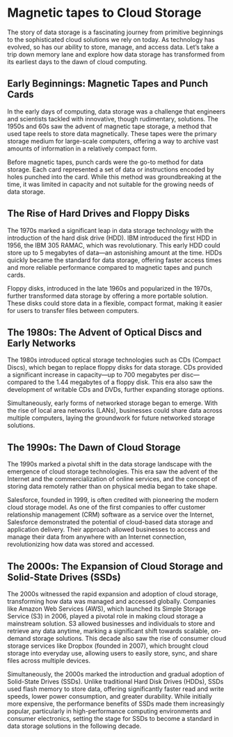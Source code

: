 # Magnetic tapes to Cloud Storage

The story of data storage is a fascinating journey from primitive beginnings to the sophisticated cloud solutions we rely on today. As technology has evolved, so has our ability to store, manage, and access data. Let’s take a trip down memory lane and explore how data storage has transformed from its earliest days to the dawn of cloud computing.

## **Early Beginnings: Magnetic Tapes and Punch Cards**

In the early days of computing, data storage was a challenge that engineers and scientists tackled with innovative, though rudimentary, solutions. The 1950s and 60s saw the advent of magnetic tape storage, a method that used tape reels to store data magnetically. These tapes were the primary storage medium for large-scale computers, offering a way to archive vast amounts of information in a relatively compact form.

Before magnetic tapes, punch cards were the go-to method for data storage. Each card represented a set of data or instructions encoded by holes punched into the card. While this method was groundbreaking at the time, it was limited in capacity and not suitable for the growing needs of data storage.

## **The Rise of Hard Drives and Floppy Disks**

The 1970s marked a significant leap in data storage technology with the introduction of the hard disk drive (HDD). IBM introduced the first HDD in 1956, the IBM 305 RAMAC, which was revolutionary. This early HDD could store up to 5 megabytes of data—an astonishing amount at the time. HDDs quickly became the standard for data storage, offering faster access times and more reliable performance compared to magnetic tapes and punch cards.

Floppy disks, introduced in the late 1960s and popularized in the 1970s, further transformed data storage by offering a more portable solution. These disks could store data in a flexible, compact format, making it easier for users to transfer files between computers.

## **The 1980s: The Advent of Optical Discs and Early Networks**

The 1980s introduced optical storage technologies such as CDs (Compact Discs), which began to replace floppy disks for data storage. CDs provided a significant increase in capacity—up to 700 megabytes per disc—compared to the 1.44 megabytes of a floppy disk. This era also saw the development of writable CDs and DVDs, further expanding storage options.

Simultaneously, early forms of networked storage began to emerge. With the rise of local area networks (LANs), businesses could share data across multiple computers, laying the groundwork for future networked storage solutions.

## **The 1990s: The Dawn of Cloud Storage**

The 1990s marked a pivotal shift in the data storage landscape with the emergence of cloud storage technologies. This era saw the advent of the Internet and the commercialization of online services, and the concept of storing data remotely rather than on physical media began to take shape.

Salesforce, founded in 1999, is often credited with pioneering the modern cloud storage model. As one of the first companies to offer customer relationship management (CRM) software as a service over the Internet, Salesforce demonstrated the potential of cloud-based data storage and application delivery. Their approach allowed businesses to access and manage their data from anywhere with an Internet connection, revolutionizing how data was stored and accessed.

## **The 2000s: The Expansion of Cloud Storage and Solid-State Drives (SSDs)**

The 2000s witnessed the rapid expansion and adoption of cloud storage, transforming how data was managed and accessed globally. Companies like Amazon Web Services (AWS), which launched its Simple Storage Service (S3) in 2006, played a pivotal role in making cloud storage a mainstream solution. S3 allowed businesses and individuals to store and retrieve any data anytime, marking a significant shift towards scalable, on-demand storage solutions. This decade also saw the rise of consumer cloud storage services like Dropbox (founded in 2007), which brought cloud storage into everyday use, allowing users to easily store, sync, and share files across multiple devices.

Simultaneously, the 2000s marked the introduction and gradual adoption of Solid-State Drives (SSDs). Unlike traditional Hard Disk Drives (HDDs), SSDs used flash memory to store data, offering significantly faster read and write speeds, lower power consumption, and greater durability. While initially more expensive, the performance benefits of SSDs made them increasingly popular, particularly in high-performance computing environments and consumer electronics, setting the stage for SSDs to become a standard in data storage solutions in the following decade.
